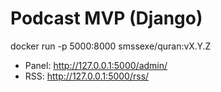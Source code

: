 # Podcast MVP (Django)

docker run -p 5000:8000 smssexe/quran:vX.Y.Z

- Panel: http://127.0.0.1:5000/admin/
- RSS: http://127.0.0.1:5000/rss/
